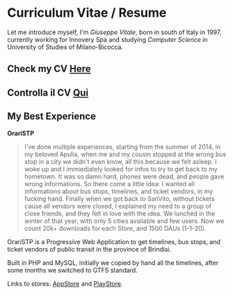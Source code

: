 # Curriculum Vitae / Resume

Let me introduce myself, I'm _Giuseppe Vitale_, born in south of Italy in 1997, 
currently working for Innovery Spa and studying _Computer Science_ in University of Studies of Milano-Bicocca.

## Check my CV [**Here**](job.peppuz.com/CV.en.pdf)
## Controlla il CV [**Qui**](http://job.peppuz.com/CV.it.pdf)

## My Best Experience

**OrariSTP**
> I've done multiple experiences, starting from the summer of 2014, in my beloved Apulia, when me and my cousin stopped at the wrong bus stop in a city we didn't even know, all this because we felt asleep. I woke up and I immiediately looked for infos to try to get back to my hometown. It was so damn hard, phones were dead, and people gave wrong informations. So there come a little idea: I wanted all informations about bus stops, timelines, and ticket vendors, in my fucking hand.
Finally when we got back to SanVito, without tickets cause all vendors were closed, I explained my need to a group of close friends, and they felt in love with the idea. 
We lunched in the winter of that year, with only 5 cities available and few users.
Now we count 20k+ downloads for each Store, and 1500 DAUs (1-1-20).

OrariSTP is a Progressive Web Application to get timelines, bus stops, and ticket vendors of public transit in the province of Brindisi.

Built in PHP and MySQL, initially we copied by hand all the timelines, after some months we switched to GTFS standard.

Links to stores: [AppStore](https://apps.apple.com/it/app/orari-stp/id916259912) and [PlayStore](https://play.google.com/store/apps/details?id=svd.stp.manuel.oraristp&hl=en_US).

